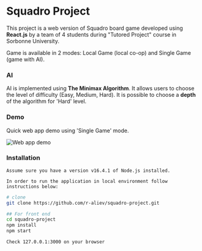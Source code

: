 # Squadro Project
This project is a web version of Squadro board game developed using __React.js__ by a team of 4 students during "Tutored Project" course in Sorbonne University.

Game is available in 2 modes: Local Game (local co-op) and Single Game (game with AI). 
### AI
AI is implemented using __The Minimax Algorithm__. It allows users to choose the level of difficulty (Easy, Medium, Hard). It is possible to choose a __depth__ of the algorithm for 'Hard' level.

### Demo

   Quick web app demo using 'Single Game' mode.
  
   ![Web app demo](demo-gif/squadro.gif)

### Installation
  
    Assume sure you have a version v16.4.1 of Node.js installed.

    In order to run the application in local environment follow instructions below:

  ```bash
  # clone
  git clone https://github.com/r-aliev/squadro-project.git
  
  ## For front end
  cd squadro-project
  npm install
  npm start
  

  ```
    Check 127.0.0.1:3000 on your browser

